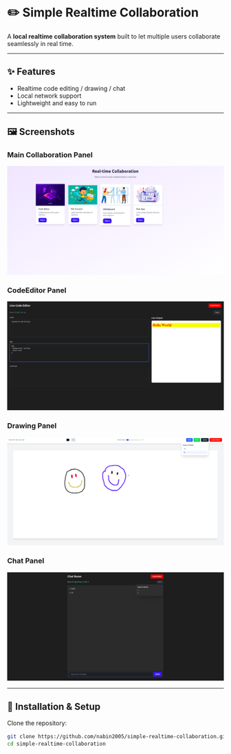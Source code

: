 # ✏️ Simple Realtime Collaboration

A **local realtime collaboration system** built to let multiple users collaborate seamlessly in real time.

---

## ✨ Features

- Realtime code editing / drawing / chat
- Local network support
- Lightweight and easy to run

---

## 🖼️ Screenshots

### Main Collaboration Panel
![Main Screen](images/MainPanel.png)

### CodeEditor Panel
![CodeEditor Panel](images/CodeEditor.png)

### Drawing Panel
![Drawing Panel](images/DrawingPanel.png)

### Chat Panel
![Chat Panel](images/ChatPanel.png)

---

## 🚀 Installation & Setup

Clone the repository:

```bash
git clone https://github.com/nabin2005/simple-realtime-collaboration.git
cd simple-realtime-collaboration
